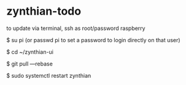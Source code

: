 # zynthian-todo



to update via terminal, ssh as root/password raspberry

$ su pi (or passwd pi to set a password to login directly on that user)

$ cd ~/zynthian-ui

$ git pull —rebase

$ sudo systemctl restart zynthian

